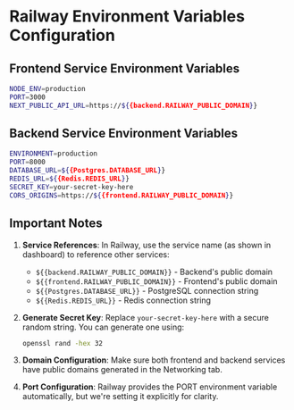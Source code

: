 # Railway Environment Variables Configuration

## Frontend Service Environment Variables

```bash
NODE_ENV=production
PORT=3000
NEXT_PUBLIC_API_URL=https://${{backend.RAILWAY_PUBLIC_DOMAIN}}
```

## Backend Service Environment Variables

```bash
ENVIRONMENT=production
PORT=8000
DATABASE_URL=${{Postgres.DATABASE_URL}}
REDIS_URL=${{Redis.REDIS_URL}}
SECRET_KEY=your-secret-key-here
CORS_ORIGINS=https://${{frontend.RAILWAY_PUBLIC_DOMAIN}}
```

## Important Notes

1. **Service References**: In Railway, use the service name (as shown in dashboard) to reference other services:
   - `${{backend.RAILWAY_PUBLIC_DOMAIN}}` - Backend's public domain
   - `${{frontend.RAILWAY_PUBLIC_DOMAIN}}` - Frontend's public domain
   - `${{Postgres.DATABASE_URL}}` - PostgreSQL connection string
   - `${{Redis.REDIS_URL}}` - Redis connection string

2. **Generate Secret Key**: Replace `your-secret-key-here` with a secure random string. You can generate one using:
   ```bash
   openssl rand -hex 32
   ```

3. **Domain Configuration**: Make sure both frontend and backend services have public domains generated in the Networking tab.

4. **Port Configuration**: Railway provides the PORT environment variable automatically, but we're setting it explicitly for clarity.